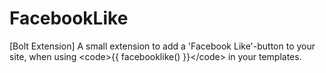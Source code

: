 FacebookLike
============

[Bolt Extension] A small extension to add a 'Facebook Like'-button to your site, when using &lt;code>{{ facebooklike() }}&lt;/code> in your templates.
